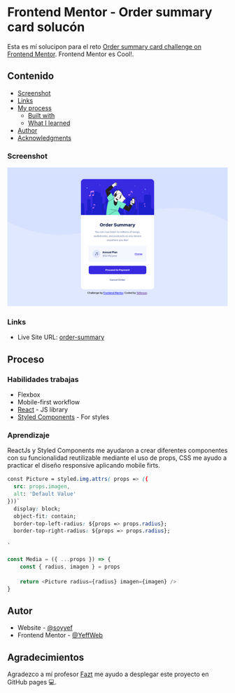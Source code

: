 # Frontend Mentor - Order summary card solucón

Esta es mí solucipon para el reto [Order summary card challenge on Frontend Mentor](https://www.frontendmentor.io/challenges/order-summary-component-QlPmajDUj). Frontend Mentor es Cool!.

## Contenido

- [Screenshot](#screenshot)
- [Links](#links)
- [My process](#my-process)
  - [Built with](#built-with)
  - [What I learned](#what-i-learned)
- [Author](#author)
- [Acknowledgments](#acknowledgments)

### Screenshot

![](./OrderSummary.png)

### Links

- Live Site URL: [order-summary](https://soyyef.github.io/order-summary/)

## Proceso

### Habilidades trabajas

- Flexbox
- Mobile-first workflow
- [React](https://reactjs.org/) - JS library
- [Styled Components](https://styled-components.com/) - For styles

### Aprendizaje

ReactJs y Styled Components me ayudaron a crear diferentes componentes con su funcionalidad reutilizable mediante el uso de props, CSS me ayudo a practicar el diseño responsive aplicando mobile firts.

```css
const Picture = styled.img.attrs( props => ({
  src: props.imagen,
  alt: 'Default Value'
}))`
  display: block;
  object-fit: contain;
  border-top-left-radius: ${props => props.radius};
  border-top-right-radius: ${props => props.radius};

`
```

```js
const Media = ({ ...props }) => {
	const { radius, imagen } = props

	return <Picture radius={radius} imagen={imagen} />
}
```

## Autor

- Website - [@soyyef](https://github.com/SoyYef)
- Frontend Mentor - [@YeffWeb](https://www.frontendmentor.io/profile/YeffWeb)

## Agradecimientos

Agradezco a mí profesor [Fazt](https://www.youtube.com/watch?v=M6hBd3Lomvw&t=749s&ab_channel=FaztCode) me ayudo a desplegar este proyecto en GitHub pages 💻.
